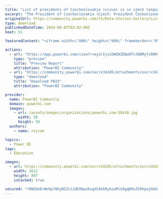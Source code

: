 ```yaml
---
title: "List of presidents of Czechoslovakia (visual is in czech language)"
excerpt: "The President of Czechoslovakia (Czech: Prezident Československa, Slovak: Prezident Česko-Slovenska) was the head of state of Czechoslovakia, from"
originalUrl: https://community.powerbi.com/t5/Data-Stories-Gallery/List-of-presidents-of-Czechoslovakia-visual-is-in-czech-language/m-p/781303
type: download
publishedDateTime: 2019-09-02T03:02:00Z
heat: 51

featuredContent: "<iframe width=\"800\" height=\"600\" frameborder=\"0\" src=\"https://app.powerbi.com/view?r=eyJrIjoiOWQ4ZDQwOTctNDMyYi00Mjg2LThhZjgtNWUyNWJhMTJlNjlhIiwidCI6IjMwZmQ2ZDAxLTk1NjYtNDMxMC1iMjI1LTE3ODRiZjExNjc1YyIsImMiOjh9\"></iframe>"

actions:
  - url: "https://app.powerbi.com/view?r=eyJrIjoiOWQ4ZDQwOTctNDMyYi00Mjg2LThhZjgtNWUyNWJhMTJlNjlhIiwidCI6IjMwZmQ2ZDAxLTk1NjYtNDMxMC1iMjI1LTE3ODRiZjExNjc1YyIsImMiOjh9"
    type: "preview"
    title: "Preview Report"
    attribution: "PowerBI Community"
  - url: "https://community.powerbi.com/oxcrx34285/attachments/oxcrx34285/DataStoriesGallery/2907/2/prezidenti%20Ceskoslovenska2.pbix"
    type: "download"
    title: "Download PBIX"
    attribution: "PowerBI Community"

provider:
  name: PowerBI Community
  domain: powerbi.com
  images:
    - url: /assets/images/organizations/powerbi.com-50x50.jpg
      width: 50
      height: 50
  authors:
    - name: rejcom

topics:
  - Power BI
tags:
  - Education

images:
  - url: https://community.powerbi.com/oxcrx34285/attachments/oxcrx34285/DataStoriesGallery/2907/1/prezidenti.JPG
    width: 1612
    height: 897
    isCached: true

secured: "r8NGUeErWv6p7AhyNIZci2dEOQwsKvgdS4kkRykzaMiU4gqH9sZ50hpajhbGaX2zYxHHv+HFgxniD7pLqhKjMZ4wZZZyfSqlhl4DgirBT5X31n64yGfMEHfyEGDLIvyxKs9cp9w4VaFjlZkYXjnx0oOjtGyb52KTNmUY5XFznxAGrLSqsdvR4pQk7o+ZTj8OWs551fXzteEtjXT9U6zvqQMNMklesTGnbH4SeinMUd0tQKcw7eOIrrPDPY21Qv/8I5rNr+zu18l02q6qkGMMFTtOLx6laiFLL0K1QQVFX01376aX6atBLvzw5LAPZpFRq/8B32pbGj7G+tlQEPyAnYOgQIZN7SWPDs+dLgEGt/YnXU3RbHsav2pUQR5XXJ+k;pZpjSSrVlt54HcJsthK+RA=="
---
```


